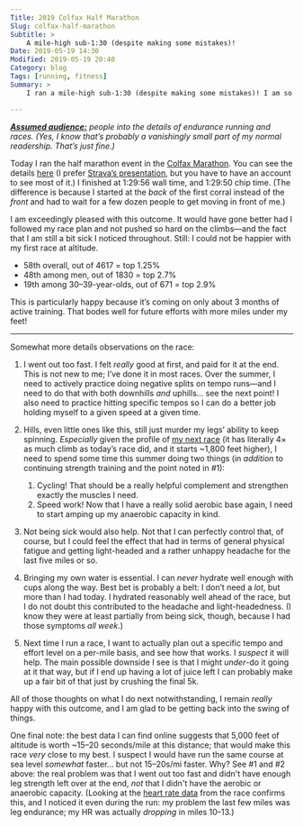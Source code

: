```yaml
---
Title: 2019 Colfax Half Marathon
Slug: colfax-half-marathon
Subtitle: >
    A mile-high sub-1:30 (despite making some mistakes)!
Date: 2019-05-19 14:30
Modified: 2019-05-19 20:40
Category: blog
Tags: [running, fitness]
Summary: >
    I ran a mile-high sub-1:30 (despite making some mistakes)! I am so very happy with this outcome—though of course I’m already thinking about how to beat it in my next race.

---
```


<i><b>[Assumed audience:][aa]</b> people into the details of endurance running and races. (Yes, I know that’s probably a vanishingly small part of my normal readership. That’s just fine.)</i>

[aa]: https://v4.chriskrycho.com/2018/assumed-audiences.html

Today I ran the half marathon event in the [Colfax Marathon][colfax]. You can see the details [here][ra] (I prefer [Strava’s presentation][strava], but you have to have an account to see most of it.) I finished at 1:29:56 wall time, and 1:29:50 chip time. (The difference is because I started at the *back* of the first corral instead of the *front* and had to wait for a few dozen people to get moving in front of me.)

[colfax]: https://www.runcolfax.org
[ra]: https://www.runningahead.com/logs/2667b469aeda433382cbcc8ed413d964/workouts/b6d8515e11024cd5badd240ef0515b11
[strava]: https://www.strava.com/activities/2380401838/overview

I am exceedingly pleased with this outcome. It would have gone better had I followed my race plan and not pushed so hard on the climbs—and the fact that I am still a bit sick I noticed throughout. Still: I could not be happier with my first race at altitude.

- 58th overall, out of 4617 = top 1.25%
- 48th among men, out of 1830 = top 2.7%
- 19th among 30–39-year-olds, out of 671 = top 2.9%

This is particularly happy because it’s coming on only about 3 months of active training. That bodes well for future efforts with more miles under my feet!

---

Somewhat more details observations on the race:

1. I went out too fast. I felt *really* good at first, and paid for it at the end. This is not new to me; I’ve done it in most races. Over the summer, I need to actively practice doing negative splits on tempo runs—and I need to do that with both downhills *and* uphills… see the next point! I also need to practice hitting specific tempos so I can do a better job holding myself to a given speed at a given time.

2. Hills, even little ones like this, still just murder my legs’ ability to keep spinning. *Especially* given the profile of [my next race][plhm] (it has literally 4× as much climb as today’s race did, and it starts ~1,800 feet higher), I need to spend some time this summer doing two things (in *addition* to continuing strength training and the point noted in #1):
    1. Cycling! That should be a really helpful complement and strengthen exactly the muscles I need.
    2. Speed work! Now that I have a really solid aerobic base again, I need to start amping up my anaerobic capacity in kind.

3. Not being sick would also help. Not that I can perfectly control that, of course, but I could feel the effect that had in terms of general physical fatigue and getting light-headed and a rather unhappy headache for the last five miles or so.

4. Bringing my own water is essential. I can *never* hydrate well enough with cups along the way. Best bet is probably a belt: I don’t need a *lot*, but more than I had today. I hydrated reasonably well ahead of the race, but I do not doubt this contributed to the headache and light-headedness. (I know they were at least partially from being sick, though, because I had those symptoms *all week*.)

5. Next time I run a race, I want to actually plan out a specific tempo and effort level on a per-mile basis, and see how that works. I *suspect* it will help. The main possible downside I see is that I might *under*-do it going at it that way, but if I end up having a lot of juice left I can probably make up a fair bit of that just by crushing the final 5k.

All of those thoughts on what I do next notwithstanding, I remain *really* happy with this outcome, and I am glad to be getting back into the swing of things.

One final note: the best data I can find online suggests that 5,000 feet of altitude is worth ~15–20 seconds/mile at this distance; that would make this race *very* close to my best. I suspect I would have run the same course at sea level *somewhat* faster… but not 15–20s/mi faster. Why? See #1 and #2 above: the real problem was that I went out too fast and didn't have enough leg strength left over at the end, *not* that I didn't have the aerobic or anaerobic capacity. (Looking at the [heart rate data][hr] from the race confirms this, and I noticed it even during the run: my problem the last few miles was leg endurance; my HR was actually *dropping* in miles 10–13.)

[plhm]: https://www.strava.com/routes/18686447
[hr]: https://www.strava.com/activities/2380401838/overview

